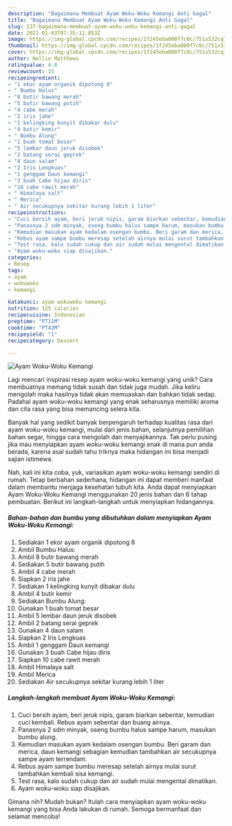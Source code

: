 ```yaml
---
description: "Bagaimana Membuat Ayam Woku-Woku Kemangi Anti Gagal"
title: "Bagaimana Membuat Ayam Woku-Woku Kemangi Anti Gagal"
slug: 137-bagaimana-membuat-ayam-woku-woku-kemangi-anti-gagal
date: 2021-01-03T07:35:11.853Z
image: https://img-global.cpcdn.com/recipes/1f245eba000f7c0c/751x532cq70/ayam-woku-woku-kemangi-foto-resep-utama.jpg
thumbnail: https://img-global.cpcdn.com/recipes/1f245eba000f7c0c/751x532cq70/ayam-woku-woku-kemangi-foto-resep-utama.jpg
cover: https://img-global.cpcdn.com/recipes/1f245eba000f7c0c/751x532cq70/ayam-woku-woku-kemangi-foto-resep-utama.jpg
author: Nellie Matthews
ratingvalue: 4.8
reviewcount: 15
recipeingredient:
- "1 ekor ayam organik dipotong 8"
- " Bumbu Halus"
- "8 butir bawang merah"
- "5 butir bawang putih"
- "4 cabe merah"
- "2 iris jahe"
- "1 kelingking kunyit dibakar dulu"
- "4 butir kemir"
- " Bumbu Alung"
- "1 buah tomat besar"
- "5 lembar daun jeruk disobek"
- "2 batang serai geprek"
- "4 daun salam"
- "2 Iris Lengkuas"
- "1 genggam Daun kemangi"
- "3 buah Cabe hijau diris"
- "10 cabe rawit merah"
- " Himalaya salt"
- " Merica"
- " Air secukupnya sekitar kurang lebih 1 liter"
recipeinstructions:
- "Cuci bersih ayam, beri jeruk nipis, garam biarkan sebentar, kemudian cuci kembali. Rebus ayam sebentar dan buang airnya."
- "Panasnya 2 sdm minyak, oseng bumbu halus sampe harum, masukan bumbu alung."
- "Kemudian masukan ayam kedalam osengan bumbu. Beri garam dan merica, daun kemangi sebagian kemudian tambahkan air secukupnya sampe ayam terrendam."
- "Rebus ayam sampe bumbu meresap setelah airnya mulai surut tambahkan kembali sisa kemangi."
- "Test rasa, kalo sudah cukup dan air sudah mulai mengental dimatikan."
- "Ayam woku-woku siap disajikan."
categories:
- Resep
tags:
- ayam
- wokuwoku
- kemangi

katakunci: ayam wokuwoku kemangi 
nutrition: 125 calories
recipecuisine: Indonesian
preptime: "PT11M"
cooktime: "PT42M"
recipeyield: "1"
recipecategory: Dessert

---
```



![Ayam Woku-Woku Kemangi](https://img-global.cpcdn.com/recipes/1f245eba000f7c0c/751x532cq70/ayam-woku-woku-kemangi-foto-resep-utama.jpg)

Lagi mencari inspirasi resep ayam woku-woku kemangi yang unik? Cara membuatnya memang tidak susah dan tidak juga mudah. Jika keliru mengolah maka hasilnya tidak akan memuaskan dan bahkan tidak sedap. Padahal ayam woku-woku kemangi yang enak seharusnya memiliki aroma dan cita rasa yang bisa memancing selera kita.

Banyak hal yang sedikit banyak berpengaruh terhadap kualitas rasa dari ayam woku-woku kemangi, mulai dari jenis bahan, selanjutnya pemilihan bahan segar, hingga cara mengolah dan menyajikannya. Tak perlu pusing jika mau menyiapkan ayam woku-woku kemangi enak di mana pun anda berada, karena asal sudah tahu triknya maka hidangan ini bisa menjadi sajian istimewa.




Nah, kali ini kita coba, yuk, variasikan ayam woku-woku kemangi sendiri di rumah. Tetap berbahan sederhana, hidangan ini dapat memberi manfaat dalam membantu menjaga kesehatan tubuh kita. Anda dapat menyiapkan Ayam Woku-Woku Kemangi menggunakan 20 jenis bahan dan 6 tahap pembuatan. Berikut ini langkah-langkah untuk menyiapkan hidangannya.

<!--inarticleads1-->

##### Bahan-bahan dan bumbu yang dibutuhkan dalam menyiapkan Ayam Woku-Woku Kemangi:

1. Sediakan 1 ekor ayam organik dipotong 8
1. Ambil  Bumbu Halus:
1. Ambil 8 butir bawang merah
1. Sediakan 5 butir bawang putih
1. Ambil 4 cabe merah
1. Siapkan 2 iris jahe
1. Sediakan 1 kelingking kunyit dibakar dulu
1. Ambil 4 butir kemir
1. Sediakan  Bumbu Alung:
1. Gunakan 1 buah tomat besar
1. Ambil 5 lembar daun jeruk disobek
1. Ambil 2 batang serai geprek
1. Gunakan 4 daun salam
1. Siapkan 2 Iris Lengkuas
1. Ambil 1 genggam Daun kemangi
1. Gunakan 3 buah Cabe hijau diris
1. Siapkan 10 cabe rawit merah
1. Ambil  Himalaya salt
1. Ambil  Merica
1. Sediakan  Air secukupnya sekitar kurang lebih 1 liter




<!--inarticleads2-->

##### Langkah-langkah membuat Ayam Woku-Woku Kemangi:

1. Cuci bersih ayam, beri jeruk nipis, garam biarkan sebentar, kemudian cuci kembali. Rebus ayam sebentar dan buang airnya.
1. Panasnya 2 sdm minyak, oseng bumbu halus sampe harum, masukan bumbu alung.
1. Kemudian masukan ayam kedalam osengan bumbu. Beri garam dan merica, daun kemangi sebagian kemudian tambahkan air secukupnya sampe ayam terrendam.
1. Rebus ayam sampe bumbu meresap setelah airnya mulai surut tambahkan kembali sisa kemangi.
1. Test rasa, kalo sudah cukup dan air sudah mulai mengental dimatikan.
1. Ayam woku-woku siap disajikan.




Gimana nih? Mudah bukan? Itulah cara menyiapkan ayam woku-woku kemangi yang bisa Anda lakukan di rumah. Semoga bermanfaat dan selamat mencoba!

